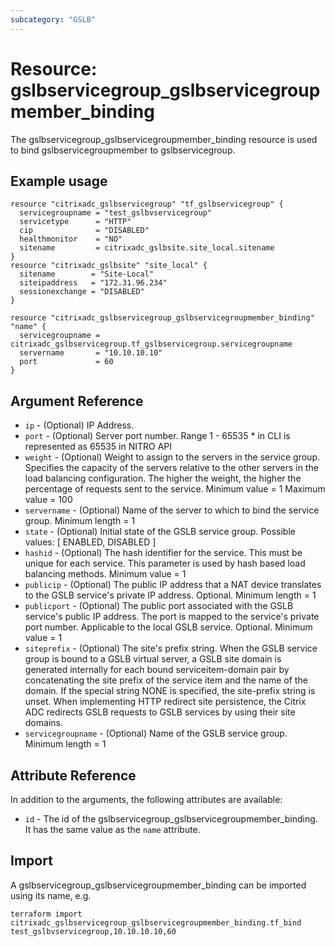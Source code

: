 ```yaml
---
subcategory: "GSLB"
---
```


# Resource: gslbservicegroup_gslbservicegroupmember_binding

The gslbservicegroup_gslbservicegroupmember_binding resource is used to bind gslbservicegroupmember to gslbservicegroup.


## Example usage

```hcl
resource "citrixadc_gslbservicegroup" "tf_gslbservicegroup" {
  servicegroupname = "test_gslbvservicegroup"
  servicetype      = "HTTP"
  cip              = "DISABLED"
  healthmonitor    = "NO"
  sitename         = citrixadc_gslbsite.site_local.sitename
}
resource "citrixadc_gslbsite" "site_local" {
  sitename        = "Site-Local"
  siteipaddress   = "172.31.96.234"
  sessionexchange = "DISABLED"
}

resource "citrixadc_gslbservicegroup_gslbservicegroupmember_binding" "name" {
  servicegroupname = citrixadc_gslbservicegroup.tf_gslbservicegroup.servicegroupname
  servername       = "10.10.10.10"
  port             = 60
}

```


## Argument Reference

* `ip` - (Optional) IP Address.
* `port` - (Optional) Server port number. Range 1 - 65535 * in CLI is represented as 65535 in NITRO API
* `weight` - (Optional) Weight to assign to the servers in the service group. Specifies the capacity of the servers relative to the other servers in the load balancing configuration. The higher the weight, the higher the percentage of requests sent to the service. Minimum value =  1 Maximum value =  100
* `servername` - (Optional) Name of the server to which to bind the service group. Minimum length =  1
* `state` - (Optional) Initial state of the GSLB service group. Possible values: [ ENABLED, DISABLED ]
* `hashid` - (Optional) The hash identifier for the service. This must be unique for each service. This parameter is used by hash based load balancing methods. Minimum value =  1
* `publicip` - (Optional) The public IP address that a NAT device translates to the GSLB service's private IP address. Optional. Minimum length =  1
* `publicport` - (Optional) The public port associated with the GSLB service's public IP address. The port is mapped to the service's private port number. Applicable to the local GSLB service. Optional. Minimum value =  1
* `siteprefix` - (Optional) The site's prefix string. When the GSLB service group is bound to a GSLB virtual server, a GSLB site domain is generated internally for each bound serviceitem-domain pair by concatenating the site prefix of the service item and the name of the domain. If the special string NONE is specified, the site-prefix string is unset. When implementing HTTP redirect site persistence, the Citrix ADC redirects GSLB requests to GSLB services by using their site domains.
* `servicegroupname` - (Optional) Name of the GSLB service group. Minimum length =  1


## Attribute Reference

In addition to the arguments, the following attributes are available:

* `id` - The id of the gslbservicegroup_gslbservicegroupmember_binding. It has the same value as the `name` attribute.


## Import

A gslbservicegroup_gslbservicegroupmember_binding can be imported using its name, e.g.

```shell
terraform import citrixadc_gslbservicegroup_gslbservicegroupmember_binding.tf_bind test_gslbvservicegroup,10.10.10.10,60
```
